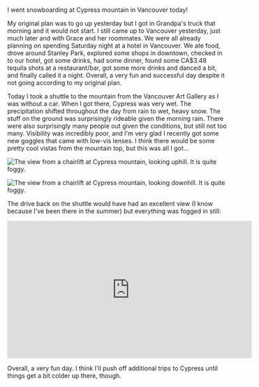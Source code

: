 #

I went snowboarding at Cypress mountain in Vancouver today!

My original plan was to go up yesterday but I got in Grandpa's truck that morning and it would not start. I still came up to Vancouver yesterday, just much later and with Grace and her roommates. We were all already planning on spending Saturday night at a hotel in Vancouver. We ate food, drove around Stanley Park, explored some shops in downtown, checked in to our hotel, got some drinks, had some dinner, found some CA$3.48 tequila shots at a restaurant/bar, got some more drinks and danced a bit, and finally called it a night. Overall, a very fun and successful day despite it not going according to my original plan.

Today I took a shuttle to the mountain from the Vancouver Art Gallery as I was without a car. When I got there, Cypress was very wet. The precipitation shifted throughout the day from rain to wet, heavy snow. The stuff on the ground was surprisingly rideable given the morning rain. There were also surprisingly many people out given the conditions, but still not too many. Visibility was incredibly poor, and I'm very glad I recently got some new goggles that came with low-vis lenses. I think there would be some pretty cool vistas from the mountain top, but this was all I got...

![The view from a chairlift at Cypress mountain, looking uphill. It is quite foggy.](/blog/images/2023-01-08_foggy_cypress_1.png)

![The view from a chairlift at Cypress mountain, looking downhill. It is quite foggy.](/blog/images/2023-01-08_foggy_cypress_2.png)

The drive back on the shuttle would have had an excellent view (I know because I've been there in the summer) but everything was fogged in still:

<iframe width="560" height="315" src="https://www.youtube.com/embed/qituaOT5wZc" title="YouTube video player" frameborder="0" allow="accelerometer; autoplay; clipboard-write; encrypted-media; gyroscope; picture-in-picture; web-share" allowfullscreen></iframe>

Overall, a very fun day. I think I'll push off additional trips to Cypress until things get a bit colder up there, though.
